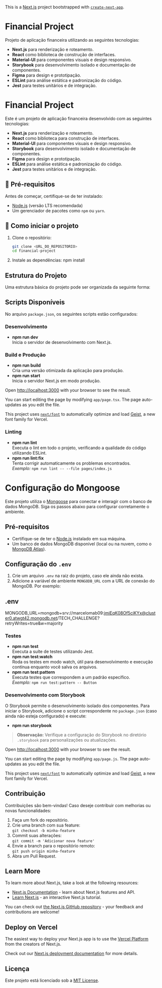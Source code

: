 This is a [Next.js](https://nextjs.org) project bootstrapped with [`create-next-app`](https://nextjs.org/docs/app/api-reference/cli/create-next-app).

# Financial Project

Projeto de aplicação financeira utilizando as seguintes tecnologias:

- **Next.js** para renderização e roteamento.
- **React** como biblioteca de construção de interfaces.
- **Material-UI** para componentes visuais e design responsivo.
- **Storybook** para desenvolvimento isolado e documentação de componentes.
- **Figma** para design e prototipação.
- **ESLint** para análise estática e padronização do código.
- **Jest** para testes unitários e de integração.

# Financial Project

Este é um projeto de aplicação financeira desenvolvido com as seguintes tecnologias:

- **Next.js** para renderização e roteamento.
- **React** como biblioteca para construção de interfaces.
- **Material-UI** para componentes visuais e design responsivo.
- **Storybook** para desenvolvimento isolado e documentação de componentes.
- **Figma** para design e prototipação.
- **ESLint** para análise estática e padronização do código.
- **Jest** para testes unitários e de integração.

## 📌 Pré-requisitos

Antes de começar, certifique-se de ter instalado:

- [Node.js](https://nodejs.org/) (versão LTS recomendada)
- Um gerenciador de pacotes como `npm` ou `yarn`.

## 🚀 Como iniciar o projeto

1. Clone o repositório:
   ```bash
   git clone <URL_DO_REPOSITORIO>
   cd financial-project

2. Instale as dependências:
    npm install


## Estrutura do Projeto

Uma estrutura básica do projeto pode ser organizada da seguinte forma:



## Scripts Disponíveis

No arquivo `package.json`, os seguintes scripts estão configurados:


### Desenvolvimento
- **npm run dev**  
  Inicia o servidor de desenvolvimento com Next.js.


### Build e Produção
- **npm run build**  
  Cria uma versão otimizada da aplicação para produção.
- **npm run start**  
  Inicia o servidor Next.js em modo produção.


Open [http://localhost:3000](http://localhost:3000) with your browser to see the result.

You can start editing the page by modifying `app/page.tsx`. The page auto-updates as you edit the file.

This project uses [`next/font`](https://nextjs.org/docs/app/building-your-application/optimizing/fonts) to automatically optimize and load [Geist](https://vercel.com/font), a new font family for Vercel.


### Linting
- **npm run lint**  
  Executa o lint em todo o projeto, verificando a qualidade do código utilizando ESLint.
- **npm run lint:fix**  
  Tenta corrigir automaticamente os problemas encontrados.  
  _Exemplo:_ `npm run lint -- --file pages/index.js`


# Configuração do Mongoose

Este projeto utiliza o [Mongoose](https://mongoosejs.com/) para conectar e interagir com o banco de dados MongoDB. Siga os passos abaixo para configurar corretamente o ambiente.

## Pré-requisitos

- Certifique-se de ter o [Node.js](https://nodejs.org/) instalado em sua máquina.
- Um banco de dados MongoDB disponível (local ou na nuvem, como o [MongoDB Atlas](https://www.mongodb.com/cloud/atlas)).

## Configuração do `.env`

1. Crie um arquivo `.env` na raiz do projeto, caso ele ainda não exista.
2. Adicione a variável de ambiente `MONGODB_URL` com a URL de conexão do MongoDB. Por exemplo:

## .env
MONGODB_URL=mongodb+srv://marcelomab09:jmiEqK08Of5ciKYx@cluster0.atwgt42.mongodb.net/TECH_CHALLENGE?retryWrites=true&w=majority

### Testes
- **npm run test**  
  Executa a suíte de testes utilizando Jest.
- **npm run test:watch**  
  Roda os testes em modo watch, útil para desenvolvimento e execução contínua enquanto você salva os arquivos.
- **npm run test:pattern**  
  Executa testes que correspondem a um padrão específico.  
  _Exemplo:_ `npm run test:pattern -- Button`


### Desenvolvimento com Storybook
O Storybook permite o desenvolvimento isolado dos componentes. Para iniciar o Storybook, adicione o script correspondente no `package.json` (caso ainda não esteja configurado) e execute:
- **npm run storybook**

> **Observação:** Verifique a configuração do Storybook no diretório `.storybook` para personalizações ou atualizações.


Open [http://localhost:3000](http://localhost:3000) with your browser to see the result.

You can start editing the page by modifying `app/page.js`. The page auto-updates as you edit the file.

This project uses [`next/font`](https://nextjs.org/docs/app/building-your-application/optimizing/fonts) to automatically optimize and load [Geist](https://vercel.com/font), a new font family for Vercel.

## Contribuição

Contribuições são bem-vindas! Caso deseje contribuir com melhorias ou novas funcionalidades:

1. Faça um fork do repositório.
2. Crie uma branch com sua feature:  
   `git checkout -b minha-feature`
3. Commit suas alterações:  
   `git commit -m 'Adicionar nova feature'`
4. Envie a branch para o repositório remoto:  
   `git push origin minha-feature`
5. Abra um Pull Request.

## Learn More

To learn more about Next.js, take a look at the following resources:

- [Next.js Documentation](https://nextjs.org/docs) - learn about Next.js features and API.
- [Learn Next.js](https://nextjs.org/learn) - an interactive Next.js tutorial.

You can check out [the Next.js GitHub repository](https://github.com/vercel/next.js) - your feedback and contributions are welcome!

## Deploy on Vercel

The easiest way to deploy your Next.js app is to use the [Vercel Platform](https://vercel.com/new?utm_medium=default-template&filter=next.js&utm_source=create-next-app&utm_campaign=create-next-app-readme) from the creators of Next.js.

Check out our [Next.js deployment documentation](https://nextjs.org/docs/app/building-your-application/deploying) for more details.

## Licença

Este projeto está licenciado sob a [MIT License](LICENSE).